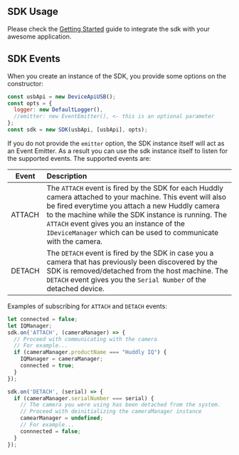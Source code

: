 ## SDK Usage

Please check the [Getting Started](http://developer.huddly.com/index.html) guide to integrate the sdk with your awesome application. 


## SDK Events
When you create an instance of the SDK, you provide some options on the constructor:

```javascript
const usbApi = new DeviceApiUSB();
const opts = {
  logger: new DefaultLogger(),
  //emitter: new EventEmitter(), <- this is an optional parameter
};
const sdk = new SDK(usbApi, [usbApi], opts);
```
If you do not provide the `emitter` option, the SDK instance itself will act as an Event Emitter. As a result you can use the sdk instance itself to listen for the supported events. The supported events are:

| Event        | Description    |
| ------------- |:-------------|
| ATTACH  | The `ATTACH` event is fired by the SDK for each Huddly camera attached to your machine. This event will also be fired everytime you attach a new Huddly camera to the machine while the SDK instance is running. The `ATTACH` event gives you an instance of the `IDeviceManager` which can be used to communicate with the camera.|
| DETACH  | The `DETACH` event is fired by the SDK in case you a camera that has previously been discovered by the SDK is removed/detached from the host machine. The `DETACH` event gives you the `Serial Number` of the detached device. |

Examples of subscribing for `ATTACH` and `DETACH` events:

```javascript
let connected = false;
let IQManager;
sdk.on('ATTACH', (cameraManager) => {
  // Proceed with communicating with the camera
  // For example...
  if (cameraManager.productName === "Huddly IQ") {
    IQManager = cameraManager;
    connected = true;
  }
});

sdk.on('DETACH', (serial) => {
  if (cameraManager.serialNumber === serial) {
    // The camera you were using has been detached from the system.
    // Proceed with deinitializing the cameraManager instance
    camearManager = undefined;
    // For example...
    connnected = false;
  }
});
```
